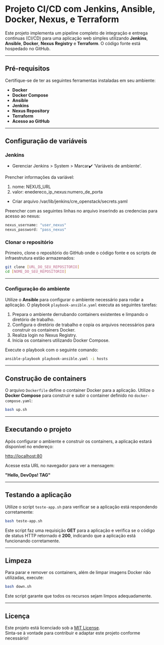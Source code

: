 # Projeto CI/CD com Jenkins, Ansible, Docker, Nexus, e Terraform

Este projeto implementa um pipeline completo de integração e entrega contínuas (CI/CD) para uma aplicação web simples utilizando **Jenkins**, **Ansible**, **Docker**, **Nexus Registry** e **Terraform**. O código fonte está hospedado no GitHub.

---

## **Pré-requisitos**

Certifique-se de ter as seguintes ferramentas instaladas em seu ambiente:

- **Docker**
- **Docker Compose**
- **Ansible**
- **Jenkins**
- **Nexus Repository**
- **Terraform**
- **Acesso ao GitHub**

---

## **Configuração de variáveis**
### **Jenkins**
 - Gerenciar Jenkins > System > Marcar✔️ 'Variáveis de ambiente'.

Prencher informações da variável:

1. nome: NEXUS_URL
2. valor: enedereco_ip_nexus:numero_de_porta

- Criar arquivo /var/lib/jenkins/cre_openstack/secrets.yaml

Preencher com as seguintes linhas no arquivo inserindo as credencias para acesso ao nexus:
```bash
nexus_username: "user_nexus"
nexus_password: "pass_nexus"
```

   

### **Clonar o repositório**

Primeiro, clone o repositório do GitHub onde o código fonte e os scripts de infraestrutura estão armazenados:

```bash
git clone [URL_DO_SEU_REPOSITORIO]
cd [NOME_DO_SEU_REPOSITORIO]
```

---

### **Configuração do ambiente**

Utilize o **Ansible** para configurar o ambiente necessário para rodar a aplicação. O playbook `playbook-ansible.yaml` executa as seguintes tarefas:

1. Prepara o ambiente derrubando containers existentes e limpando o diretório de trabalho.
2. Configura o diretório de trabalho e copia os arquivos necessários para construir os containers Docker.
3. Realiza login no Nexus Registry.
4. Inicia os containers utilizando Docker Compose.

Execute o playbook com o seguinte comando:

```bash
ansible-playbook playbook-ansible.yaml -i hosts
```

---

## **Construção de containers**

O arquivo `Dockerfile` define o container Docker para a aplicação. Utilize o **Docker Compose** para construir e subir o container definido no `docker-compose.yaml`:

```bash
bash up.sh
```

---

## **Executando o projeto**

Após configurar o ambiente e construir os containers, a aplicação estará disponível no endereço:

[http://localhost:80](http://localhost:80)

Acesse esta URL no navegador para ver a mensagem:  

**"Hello, DevOps! TAG"**

---

## **Testando a aplicação**

Utilize o script `teste-app.sh` para verificar se a aplicação está respondendo corretamente:

```bash
bash teste-app.sh
```

Este script faz uma requisição **GET** para a aplicação e verifica se o código de status HTTP retornado é **200**, indicando que a aplicação está funcionando corretamente.

---

## **Limpeza**

Para parar e remover os containers, além de limpar imagens Docker não utilizadas, execute:

```bash
bash down.sh
```

Este script garante que todos os recursos sejam limpos adequadamente.

---

## **Licença**

Este projeto está licenciado sob a [MIT License](LICENSE).  
Sinta-se à vontade para contribuir e adaptar este projeto conforme necessário!

